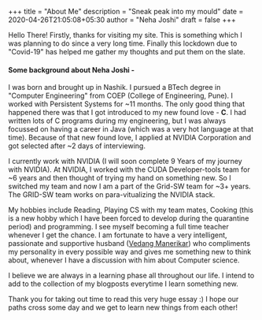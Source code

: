 +++
title = "About Me"
description = "Sneak peak into my mould"
date = 2020-04-26T21:05:08+05:30
author = "Neha Joshi"
draft = false
+++

Hello There!
Firstly, thanks for visiting my site. This is something which I was planning to do since a very long time. Finally this lockdown due to "Covid-19" has helped me gather my thoughts and put them on the slate. 

#### Some background about Neha Joshi - 

I was born and brought up in Nashik. I pursued a BTech degree in "Computer Engineering" from COEP (College of Engineering, Pune). I worked with Persistent Systems for ~11 months. The only good thing that happened there was that I got introduced to my new found love - **C**. I had written lots of C programs during my engineering, but I was always focussed on having a career in Java (which was a very hot language at that time). Because of that new found love, I applied at NVIDIA Corporation and got selected after ~2 days of interviewing.

I currently work with NVIDIA (I will soon complete 9 Years of my journey with NVIDIA). At NVIDIA, I worked with the CUDA Developer-tools team for ~6 years and then thought of trying my hand on something new. So I switched my team and now I am a part of the Grid-SW team for ~3+ years. The GRID-SW team works on para-vitualizing the NVIDIA stack.

My hobbies include Reading, Playing CS with my team mates, Cooking (this is a new hobby which I have been forced to develop during the quarantine period) and programming. I see myself becoming a full time teacher whenever I get the chance.
I am fortunate to have a very intelligent, passionate and supportive husband ([Vedang Manerikar](https://vedang.me/)) who compliments my personality in every possible way and gives me something new to think about, whenever I have a discussion with him about Computer science.

I believe we are always in a learning phase all throughout our life. I intend to add to the collection of my blogposts everytime I learn something new.

Thank you for taking out time to read this very huge essay :) I hope our paths cross some day and we get to learn new things from each other!
